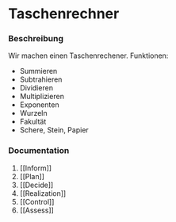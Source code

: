 # Taschenrechner

### Beschreibung
Wir machen einen Taschenrechener.
Funktionen:
- Summieren
- Subtrahieren
- Dividieren
- Multiplizieren
- Exponenten
- Wurzeln
- Fakultät
- Schere, Stein, Papier
### Documentation

1. [[Inform]]
2. [[Plan]]
3. [[Decide]]
4. [[Realization]]
5. [[Control]]
6. [[Assess]]

